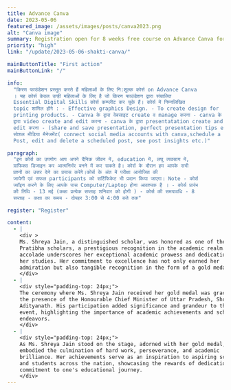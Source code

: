 ```yaml
---
title: Advance Canva
date: 2023-05-06
featured_image: /assets/images/posts/canva2023.png
alt: "Canva image"
summary: Registration open for 8 weeks free course on Advance Canva for Women in Hindi. Course starts 13th May 2023; Hurry up, register today!
priority: "high"
link: "/update/2023-05-06-shakti-canva/"

mainButtonTitle: "First action"
mainButtonLink: "/"

info:
  "किरण फाउंडेशन प्रस्तुत करते हैं महिलाओं के लिए नि:शुल्क कोर्स on Advance Canva
  । यह कोर्स केवल उन्ही महिलाओं के लिए है जो किरण फाउंडेशन द्वारा संचालित
  Essential Digital Skills कोर्स कम्प्लीट कर चुके हैं। कोर्स में निम्नलिखित
  topic शामिल होंगे : - Effective graphics Design. - To create design for
  printing products. - Canva के द्वारा वेबसाइट create व manage करना - canva के
  द्वारा video create and edit करना - canva के द्वारा presentatation create and
  edit करना - (share and save presentation, perfect presentation tips etc.) -
  सोशल मीडिया मैनेजमेंट( connect social media accounts with canva,schedule a
  Post, edit and delete a scheduled post, see post insights etc.)"

paragraph:
  "इन कोर्स का उपयोग आप अपने दैनिक जीवन में, education में, लघु व्यवसाय में,
  ग्राफिक्स डिजाइन कर आत्मनिर्भर बनने में कर सकते है। कोर्स के दौरान हम आपके सभी
  प्रश्नों का उत्तर देने का प्रयास करेंगे।कोर्स के अंत में परीक्षा आयोजित की
  जायेगी एवं सफल participants को सर्टिफिकेट भी प्रदान किया जाएगा। Note - कोर्स
  ज्वॉइन करने के लिए आपके पास Computer/Laptop होना आवश्यक है । - कोर्स प्रारंभ
  की तिथि - 13 मई (कक्षा प्रत्येक सप्ताह शनिवार को होगी ) - कोर्स की समयावधि - 8
  सप्ताह - कक्षा का समय - दोपहर 3:00 से 4:00 बजे तक"

register: "Register"

content:
  - |
    <div >
    Ms. Shreya Jain, a distinguished scholar, was honored as one of the Kiran
    Pratibha scholars, a prestigious recognition in the academic realm. This
    accolade underscores her exceptional academic prowess and dedication to
    her studies. Her commitment to excellence has not only earned her
    admiration but also tangible recognition in the form of a gold medal.
    </div>
  - |
    <div style="padding-top: 24px;">
    The ceremony where Ms. Shreya Jain received her gold medal was graced by
    the presence of the Honourable Chief Minister of Uttar Pradesh, Shri Yogi
    Adityanath. His participation added significance and grandeur to the
    event, highlighting the importance of academic achievements and scholarly
    endeavors.
    </div>
  - |
    <div style="padding-top: 24px;">
    As Ms. Shreya Jain stood on the stage, adorned with her gold medal, she
    embodied the culmination of hard work, perseverance, and academic
    brilliance. Her achievements serve as an inspiration to aspiring scholars
    and students across the nation, showcasing the rewards of dedication and
    commitment to one's educational journey.
    </div>
---
```

